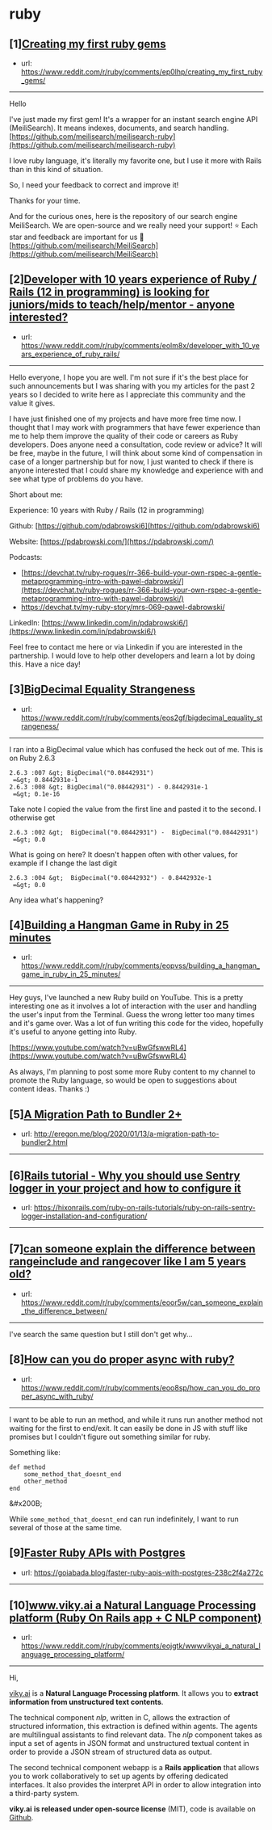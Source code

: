 # ruby
## [1][Creating my first ruby gems](https://www.reddit.com/r/ruby/comments/ep0lhp/creating_my_first_ruby_gems/)
- url: https://www.reddit.com/r/ruby/comments/ep0lhp/creating_my_first_ruby_gems/
---
Hello

I've just made my first gem! It's a wrapper for an instant search engine API (MeiliSearch). It means indexes, documents, and search handling.  
[https://github.com/meilisearch/meilisearch-ruby](https://github.com/meilisearch/meilisearch-ruby)

I love ruby language, it's literally my favorite one, but I use it more with Rails than in this kind of situation.

So, I need your feedback to correct and improve it!

Thanks for your time.

And for the curious ones, here is the repository of our search engine MeiliSearch. We are open-source and we really need your support! ⭐️ Each star and feedback are important for us 🙂[https://github.com/meilisearch/MeiliSearch](https://github.com/meilisearch/MeiliSearch)
## [2][Developer with 10 years experience of Ruby / Rails (12 in programming) is looking for juniors/mids to teach/help/mentor - anyone interested?](https://www.reddit.com/r/ruby/comments/eolm8x/developer_with_10_years_experience_of_ruby_rails/)
- url: https://www.reddit.com/r/ruby/comments/eolm8x/developer_with_10_years_experience_of_ruby_rails/
---
Hello everyone, I hope you are well. I'm not sure if it's the best place for such announcements but I was sharing with you my articles for the past 2 years so I decided to write here as I appreciate this community and the value it gives.

I have just finished one of my projects and have more free time now. I thought that I may work with programmers that have fewer experience than me to help them improve the quality of their code or careers as Ruby developers. Does anyone need a consultation, code review or advice? It will be free, maybe in the future, I will think about some kind of compensation in case of a longer partnership but for now, I just wanted to check if there is anyone interested that I could share my knowledge and experience with and see what type of problems do you have.

Short about me:

Experience: 10 years with Ruby / Rails (12 in programming)

Github: [https://github.com/pdabrowski6](https://github.com/pdabrowski6)

Website: [https://pdabrowski.com/](https://pdabrowski.com/)

Podcasts: 

* [https://devchat.tv/ruby-rogues/rr-366-build-your-own-rspec-a-gentle-metaprogramming-intro-with-pawel-dabrowski/](https://devchat.tv/ruby-rogues/rr-366-build-your-own-rspec-a-gentle-metaprogramming-intro-with-pawel-dabrowski/)
* https://devchat.tv/my-ruby-story/mrs-069-pawel-dabrowski/

LinkedIn: [https://www.linkedin.com/in/pdabrowski6/](https://www.linkedin.com/in/pdabrowski6/)

Feel free to contact me here or via Linkedin if you are interested in the partnership. I would love to help other developers and learn a lot by doing this. Have a nice day!
## [3][BigDecimal Equality Strangeness](https://www.reddit.com/r/ruby/comments/eos2gf/bigdecimal_equality_strangeness/)
- url: https://www.reddit.com/r/ruby/comments/eos2gf/bigdecimal_equality_strangeness/
---
I ran into a BigDecimal value which has confused the heck out of me.  This is on Ruby 2.6.3

    2.6.3 :007 &gt; BigDecimal("0.08442931")
     =&gt; 0.8442931e-1
    2.6.3 :008 &gt; BigDecimal("0.08442931") - 0.8442931e-1
     =&gt; 0.1e-16

Take note I copied the value from the first line and pasted it to the second.  I otherwise get

    2.6.3 :002 &gt;  BigDecimal("0.08442931") -  BigDecimal("0.08442931")
     =&gt; 0.0

What is going on here?  It doesn't happen often with other values, for example if I change the last digit

    2.6.3 :004 &gt;  BigDecimal("0.08442932") - 0.8442932e-1
     =&gt; 0.0

Any idea what's happening?
## [4][Building a Hangman Game in Ruby in 25 minutes](https://www.reddit.com/r/ruby/comments/eopvss/building_a_hangman_game_in_ruby_in_25_minutes/)
- url: https://www.reddit.com/r/ruby/comments/eopvss/building_a_hangman_game_in_ruby_in_25_minutes/
---
Hey guys, I've launched a new Ruby build on YouTube. This is a pretty interesting one as it involves a lot of interaction with the user and handling the user's input from the Terminal. Guess the wrong letter too many times and it's game over. Was a lot of fun writing this code for the video, hopefully it's useful to anyone getting into Ruby.

[https://www.youtube.com/watch?v=uBwGfswwRL4](https://www.youtube.com/watch?v=uBwGfswwRL4)

As always, I'm planning to post some more Ruby content to my channel to promote the Ruby language, so would be open to suggestions about content ideas. Thanks :)
## [5][A Migration Path to Bundler 2+](https://www.reddit.com/r/ruby/comments/eolrut/a_migration_path_to_bundler_2/)
- url: http://eregon.me/blog/2020/01/13/a-migration-path-to-bundler2.html
---

## [6][Rails tutorial - Why you should use Sentry logger in your project and how to configure it](https://www.reddit.com/r/ruby/comments/eol6qd/rails_tutorial_why_you_should_use_sentry_logger/)
- url: https://hixonrails.com/ruby-on-rails-tutorials/ruby-on-rails-sentry-logger-installation-and-configuration/
---

## [7][can someone explain the difference between rangeinclude and rangecover like I am 5 years old?](https://www.reddit.com/r/ruby/comments/eoor5w/can_someone_explain_the_difference_between/)
- url: https://www.reddit.com/r/ruby/comments/eoor5w/can_someone_explain_the_difference_between/
---
I've search the same question but I still don't get why...
## [8][How can you do proper async with ruby?](https://www.reddit.com/r/ruby/comments/eoo8sp/how_can_you_do_proper_async_with_ruby/)
- url: https://www.reddit.com/r/ruby/comments/eoo8sp/how_can_you_do_proper_async_with_ruby/
---
I want to be able to run an method, and while it runs run another method not waiting for the first to end/exit. It can easily be done in JS with stuff like promises but I couldn't figure out something similar for ruby.

Something like:

    def method
        some_method_that_doesnt_end
        other_method
    end

&amp;#x200B;

While `some_method_that_doesnt_end` can run indefinitely, I want to run several of those at the same time.
## [9][Faster Ruby APIs with Postgres](https://www.reddit.com/r/ruby/comments/eom0cc/faster_ruby_apis_with_postgres/)
- url: https://goiabada.blog/faster-ruby-apis-with-postgres-238c2f4a272c
---

## [10][www.viky.ai a Natural Language Processing platform (Ruby On Rails app + C NLP component)](https://www.reddit.com/r/ruby/comments/eojgtk/wwwvikyai_a_natural_language_processing_platform/)
- url: https://www.reddit.com/r/ruby/comments/eojgtk/wwwvikyai_a_natural_language_processing_platform/
---
Hi,

[viky.ai](https://www.viky.ai/) is a **Natural Language Processing platform**. It allows you to **extract information from unstructured text contents**.

The technical component *nlp*, written in C, allows the extraction of structured information, this extraction is defined within agents. The agents are multilingual assistants to find relevant data. The *nlp* component takes as input a set of agents in JSON format and unstructured textual content in order to provide a JSON stream of structured data as output.

The second technical component webapp is a **Rails application** that allows you to work collaboratively to set up agents by offering dedicated interfaces. It also provides the interpret API in order to allow integration into a third-party system.

**viky.ai** **is released under open-source license** (MIT), code is available on [Github](https://github.com/viky-ai/viky-ai).
